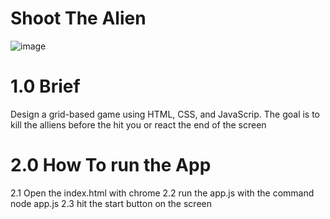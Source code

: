 # Shoot The Alien

![image](https://user-images.githubusercontent.com/43549151/130363680-bd3c7371-634c-4c15-b9df-e23a08c249e2.png)

# 1.0 Brief

Design a grid-based game using HTML, CSS, and JavaScrip. The goal is to kill the alliens before the hit you or react the end of the screen

# 2.0 How To run the App
  2.1 Open the index.html with chrome
  2.2 run the app.js with the command node app.js
  2.3 hit the start button on the screen

